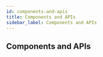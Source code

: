 ```yaml
---
id: components-and-apis
title: Components and APIs
sidebar_label: Components and APIs
---
```


## Components and APIs
